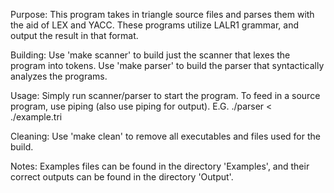 Purpose:
This program takes in triangle source files and parses them with the aid of LEX and YACC. These programs utilize LALR1 grammar, and output the result in that format.

Building:
Use 'make scanner' to build just the scanner that lexes the program into tokens.
Use 'make parser' to build the parser that syntactically analyzes the programs.

Usage:
Simply run scanner/parser to start the program. To feed in a source program, use piping (also use piping for output).
E.G. ./parser < ./example.tri

Cleaning:
Use 'make clean' to remove all executables and files used for the build.

Notes:
Examples files can be found in the directory 'Examples', and their correct outputs can be found in the directory 'Output'.

